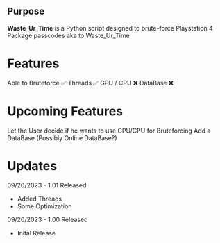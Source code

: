 ## Purpose

**Waste_Ur_Time** is a Python script designed to brute-force Playstation 4 Package passcodes aka to Waste_Ur_Time

# Features
Able to Bruteforce ✅
Threads ✅
GPU / CPU ❌
DataBase ❌

# Upcoming Features
Let the User decide if he wants to use GPU/CPU for Bruteforcing
Add a DataBase (Possibly Online DataBase?)

# Updates
09/20/2023 - 1.01 Released
  - Added Threads
  - Some Optimization
    
09/20/2023 - 1.00 Released
  - Inital Release
